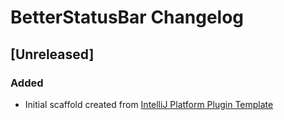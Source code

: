 <!-- Keep a Changelog guide -> https://keepachangelog.com -->

# BetterStatusBar Changelog

## [Unreleased]
### Added
- Initial scaffold created from [IntelliJ Platform Plugin Template](https://github.com/JetBrains/intellij-platform-plugin-template)
